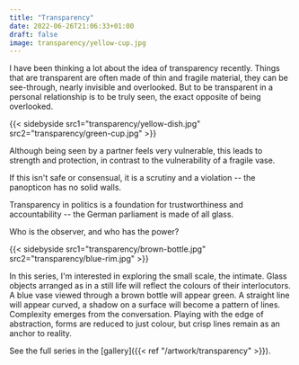 ```yaml
---
title: "Transparency"
date: 2022-06-26T21:06:33+01:00
draft: false
image: transparency/yellow-cup.jpg
---
```


I have been thinking a lot about the idea of transparency recently. 
Things that are transparent are often made of thin and fragile material, they can be see-through, nearly invisible and overlooked.
But to be transparent in a personal relationship is to be truly seen, the exact opposite of being overlooked.

{{< sidebyside src1="transparency/yellow-dish.jpg" src2="transparency/green-cup.jpg" >}}

Although being seen by a partner feels very vulnerable, this leads to strength and protection, in contrast to the vulnerability of a fragile vase.

If this isn't safe or consensual, it is a scrutiny and a violation -- the panopticon has no solid walls.

Transparency in politics is a foundation for trustworthiness and accountability -- the German parliament is made of all glass.  

Who is the observer, and who has the power?  

{{< sidebyside src1="transparency/brown-bottle.jpg" src2="transparency/blue-rim.jpg" >}}

In this series, I'm interested in exploring the small scale, the intimate.  Glass objects arranged as in a still life will reflect the colours of their interlocutors.  A blue vase viewed through a brown bottle will appear green.  A straight line will appear curved, a shadow on a surface will become a pattern of lines.  Complexity emerges from the conversation. Playing with the edge of abstraction, forms are reduced to just colour, but crisp lines remain as an anchor to reality.  


See the full series in the [gallery]({{< ref "/artwork/transparency" >}}).
